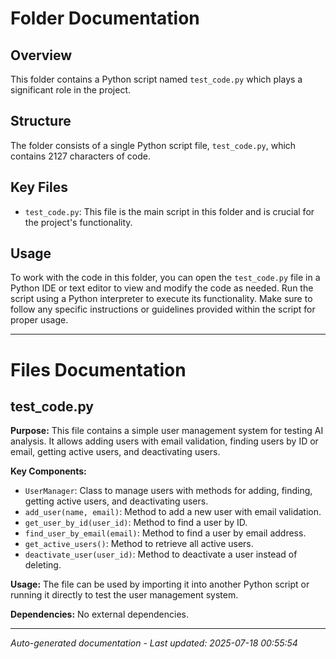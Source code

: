 # Folder Documentation

## Overview
This folder contains a Python script named `test_code.py` which plays a significant role in the project.

## Structure
The folder consists of a single Python script file, `test_code.py`, which contains 2127 characters of code.

## Key Files
- `test_code.py`: This file is the main script in this folder and is crucial for the project's functionality.

## Usage
To work with the code in this folder, you can open the `test_code.py` file in a Python IDE or text editor to view and modify the code as needed. Run the script using a Python interpreter to execute its functionality. Make sure to follow any specific instructions or guidelines provided within the script for proper usage.

---

# Files Documentation

## test_code.py

**Purpose:** This file contains a simple user management system for testing AI analysis. It allows adding users with email validation, finding users by ID or email, getting active users, and deactivating users.

**Key Components:**
- `UserManager`: Class to manage users with methods for adding, finding, getting active users, and deactivating users.
- `add_user(name, email)`: Method to add a new user with email validation.
- `get_user_by_id(user_id)`: Method to find a user by ID.
- `find_user_by_email(email)`: Method to find a user by email address.
- `get_active_users()`: Method to retrieve all active users.
- `deactivate_user(user_id)`: Method to deactivate a user instead of deleting.

**Usage:** The file can be used by importing it into another Python script or running it directly to test the user management system.

**Dependencies:** No external dependencies.

---
*Auto-generated documentation - Last updated: 2025-07-18 00:55:54*
